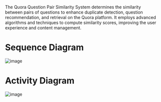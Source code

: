 The Quora Question Pair Similarity System determines the similarity between pairs of questions to enhance duplicate detection, question recommendation, and retrieval on the Quora platform.
It employs advanced algorithms and techniques to compute similarity scores, improving the user experience and content management.

# Sequence Diagram 
![image](https://github.com/Ashishkumar137/Quora-Similar-Question-Pair-Prediction/assets/129428368/dc1ed3af-015e-4a6e-b465-f500998b79d4)

# Activity Diagram
![image](https://github.com/Ashishkumar137/Quora-Similar-Question-Pair-Prediction/assets/129428368/dc5bf9f0-b10a-4c61-b2b1-55290e4feb94)



